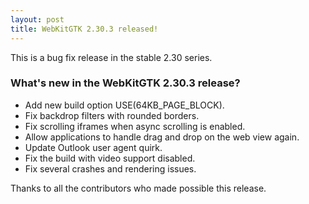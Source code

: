 ```yaml
---
layout: post
title: WebKitGTK 2.30.3 released!
---
```


This is a bug fix release in the stable 2.30 series.

### What's new in the WebKitGTK 2.30.3 release?

 - Add new build option USE(64KB_PAGE_BLOCK).
 - Fix backdrop filters with rounded borders.
 - Fix scrolling iframes when async scrolling is enabled.
 - Allow applications to handle drag and drop on the web view again.
 - Update Outlook user agent quirk.
 - Fix the build with video support disabled.
 - Fix several crashes and rendering issues.

Thanks to all the contributors who made possible this release.
